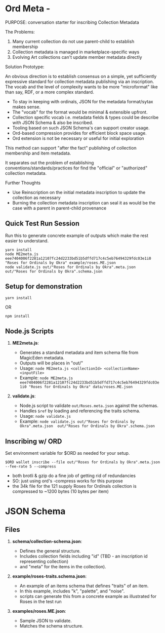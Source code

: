 

# Ord Meta -

PURPOSE: conversation starter for inscribing Collection Metadata

The Problems:

1. Many current collection do not use parent-child to establish membership
2. Collection metadata is managed in marketplace-specific ways
3. Evolving Art collections can't update member metadata directly


Solution Prototype:

An obvious direction is to establish consensus on a simple, yet sufficiently expressive standard for collection metadata publishing via an inscription.
The vocab and the level of complexity wants to be more "microformat" like than say, RDF, or a more complex standard.

* To stay in keeping with ordinals, JSON for the metadata format/sytax makes sense.
* The "vocab" for the format would be minimal & extensible upfront.
* Collection specific vocab i.e. metadata fields & types could be describe with JSON Schema & also be inscribed.
* Tooling based on such JSON Schema's can support creator usage.
* Ord-based compression provides for efficient block space usage.
* Ord extension is not be necessary or useful for initial exploration

This method can support "after the fact" publishing of collection membership and item metadata.

It separates out the problem of establishing conventions/standards/practices for find the "official" or "authorized" collection metadata.

Further Thoughts
* Use Reinscription on the initial metadata inscription to update the collection as necessary
* Burning the collection metadata inscription can seal it as would be the case with a parent in parent-child provenance

## Quick Test Run Session

Run this to generate concrete example of outputs which make the rest easier to understand.

```
yarn install
node ME2meta.js eee7404006f2281a12107fc24d2233bd51b5dffd717c4c5eb76494329fdc03e1i0 "Roses for Ordinals by Okra" example/roses.ME.json
node validate.js out/"Roses for Ordinals by Okra".meta.json  out/"Roses for Ordinals by Okra".schema.json
```

## Setup for demonstration

`yarn install`

OR

`npm install`

## Node.js Scripts

1. **ME2meta.js**:
   - Generates a standard metadata and item schema file from MagicEden metadata.
   - Outputs will be places in "out/"
   - Usage: `node ME2meta.js <collectionId> <collectionName> <inputFile>`
   - Example: `node ME2meta.js eee7404006f2281a12107fc24d2233bd51b5dffd717c4c5eb76494329fdc03e1i0 "Roses for Ordinals by Okra" data/roses.ME.json`

2. **validate.js**:
   - Node.js script to validate `out/Roses.meta.json` against the schemas.
   - Handles `$ref` by loading and referencing the traits schema.
   - Usage: `node validate.js`
   - Example: `node validate.js out/"Roses for Ordinals by Okra".meta.json  out/"Roses for Ordinals by Okra".schema.json`



## Inscribing w/ ORD

Set environment variable for $ORD as needed for your setup.

`$ORD wallet inscribe --file out/"Roses for Ordinals by Okra".meta.json --fee-rate 5 --compress`

 - both brotli & gzip do a fine job of getting rid of redundancies
 - SO: just using ord's -compress works for this purpose
 - the 34k file for the 121 supply Roses for Ordinals collection is compressed to ~1200 bytes (10 bytes per item)


# JSON Schema

## Files

1. **schema/collection-schema.json**:
   - Defines the general structure.
   - Includes collection fields including "id" (TBD - an inscription id representing collection)
   - and "meta" for the items in the collection).

2. **example/roses-traits.schema.json**:
   - An example of an items schema that defines "traits" of an item.
   - In this example, includes "k", "palette", and "noise".
   - scripts can generate this from a concrete example as illustrated for Roses in the test run

3. **examples/roses.ME.json**:
   - Sample JSON to validate.
   - Matches the schema structure.
